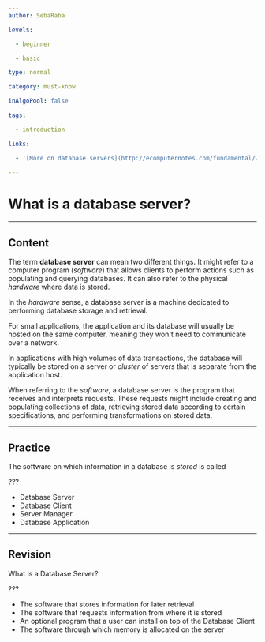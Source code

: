 ```yaml
---
author: SebaRaba

levels:

  - beginner

  - basic

type: normal

category: must-know

inAlgoPool: false

tags:

  - introduction

links:

  - '[More on database servers](http://ecomputernotes.com/fundamental/what-is-a-database/what-is-a-database-server){website}'

---
```


# What is a database server?

---
## Content

The term **database server** can mean two different things. It might refer to a computer program (*software*) that allows clients to perform actions such as populating and querying databases. It can also refer to the physical *hardware* where data is stored.

In the *hardware* sense, a database server is a machine dedicated to performing database storage and retrieval.

For small applications, the application and its database will usually be hosted on the same computer, meaning they won't need to communicate over a network.

In applications with high volumes of data transactions, the database will typically be stored on a server or *cluster* of servers that is separate from the application host.

When referring to the *software*, a database server is the program that receives and interprets requests. These requests might include creating and populating collections of data, retrieving stored data according to certain specifications, and performing transformations on stored data.

---
## Practice

The software on which information in a database is *stored* is called

???


* Database Server
* Database Client
* Server Manager
* Database Application

---
## Revision

What is a Database Server?

???

* The software that stores information for later retrieval
* The software that requests information from where it is stored
* An optional program that a user can install on top of the Database Client
* The software through which memory is allocated on the server
